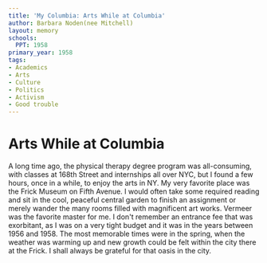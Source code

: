 ```yaml
---
title: 'My Columbia: Arts While at Columbia'
author: Barbara Noden(nee Mitchell)
layout: memory
schools:
  PPT: 1958
primary_year: 1958
tags:
- Academics
- Arts
- Culture
- Politics
- Activism
- Good trouble
---
```

# Arts While at Columbia

A long time ago, the physical therapy degree program was all-consuming, with classes at 168th Street and internships all over NYC, but I found a few hours, once in a while, to enjoy the arts in NY. My very favorite place was the Frick Museum on Fifth Avenue. I would often take some required reading and sit in the cool, peaceful central garden to finish an assignment or merely wander the many rooms filled with magnificent art works.  Vermeer was the favorite master for me. I don't remember an entrance fee that was exorbitant, as I was on a very tight budget and it was in the years between 1956 and 1958.  The most memorable times were in the spring, when the weather was warming up and new growth could be felt within the city there at the Frick.  I shall always be grateful for that oasis in the city.
